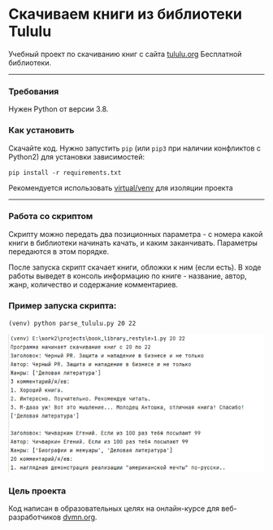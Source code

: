# Скачиваем книги из библиотеки Tululu

Учебный проект по скачиванию книг с сайта [tululu.org](tululu.org) Бесплатной библиотеки.
___________________
### Требования
Нужен Python от версии 3.8.

### Как установить 
Скачайте код.
Нужно запустить `pip` (или `pip3` при наличии конфликтов с Python2) 
для установки зависимостей:
```commandline
pip install -r requirements.txt
```
Рекомендуется использовать [virtual/venv](https:..docs.python.org/3/library/venv.html) 
для изоляции проекта
______
### Работа со скриптом
Скрипту можно передать два позиционных параметра - с номера какой книги в библиотеки начинать качать, и каким заканчивать.
Параметры передаются в этом порядке.

После запуска скрипт скачает книги, обложки к ним (если есть). 
В ходе работы выведет в консоль информацию по книге - название, автор, жанр, количество и содержание комментариев. 

### Пример запуска скрипта: 
```commandline
(venv) python parse_tululu.py 20 22 
```
![img.png](img.png)

### Цель проекта

Код написан в образовательных целях на онлайн-курсе для веб-разработчиков [dvmn.org](https://dvmn.org/).